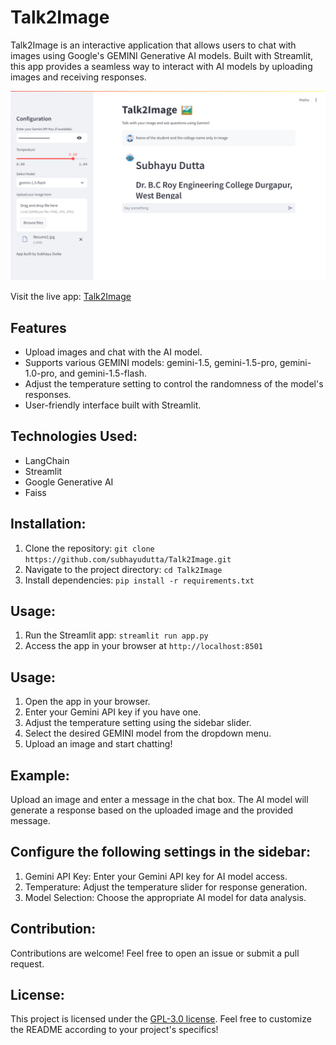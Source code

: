 # Talk2Image

Talk2Image is an interactive application that allows users to chat with images using Google's GEMINI Generative AI models. Built with Streamlit, this app provides a seamless way to interact with AI models by uploading images and receiving responses.

![Talk2Image Screenshot](./talk2Image_screenshot.png)

Visit the live app: [Talk2Image](https://talk2image.onrender.com)

## Features

- Upload images and chat with the AI model.
- Supports various GEMINI models: gemini-1.5, gemini-1.5-pro, gemini-1.0-pro, and gemini-1.5-flash.
- Adjust the temperature setting to control the randomness of the model's responses.
- User-friendly interface built with Streamlit.

## Technologies Used:
- LangChain
- Streamlit
- Google Generative AI
- Faiss

## Installation:
1. Clone the repository: `git clone https://github.com/subhayudutta/Talk2Image.git`
2. Navigate to the project directory: `cd Talk2Image`
3. Install dependencies: `pip install -r requirements.txt`

## Usage:
1. Run the Streamlit app: `streamlit run app.py`
2. Access the app in your browser at `http://localhost:8501`

## Usage:
1. Open the app in your browser.
2. Enter your Gemini API key if you have one.
3. Adjust the temperature setting using the sidebar slider.
4. Select the desired GEMINI model from the dropdown menu.
5. Upload an image and start chatting!

## Example:
Upload an image and enter a message in the chat box. The AI model will generate a response based on the uploaded image and the provided message.

## Configure the following settings in the sidebar:
1. Gemini API Key: Enter your Gemini API key for AI model access.
2. Temperature: Adjust the temperature slider for response generation.
3. Model Selection: Choose the appropriate AI model for data analysis.

## Contribution:
Contributions are welcome! Feel free to open an issue or submit a pull request.

## License:
This project is licensed under the [GPL-3.0 license](LICENSE).
Feel free to customize the README according to your project's specifics!

